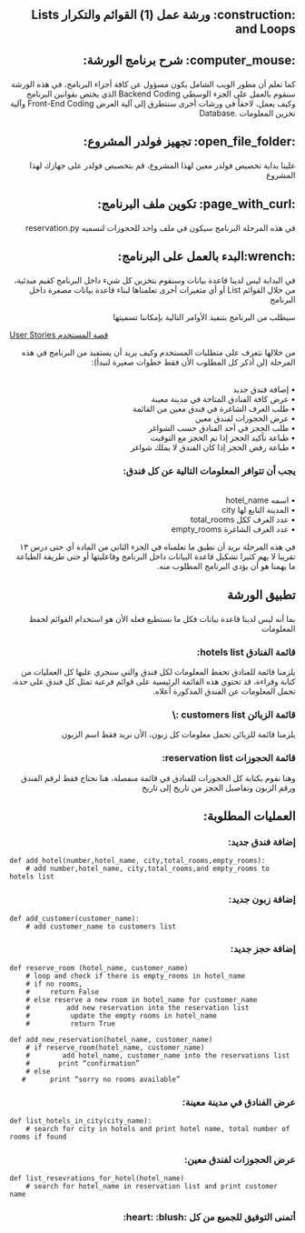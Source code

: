 
<h2>
<p dir='rtl' align='right'>
:construction: ورشة عمل (1) القوائم والتكرار Lists and Loops 
</p>
</h2>

<h2>
<p dir='rtl' align='right'>
 :computer_mouse: شرح برنامج الورشة: 
</p>
</h2>

 <p dir='rtl' align='right'>
كما تعلم أن مطور الويب الشامل يكون مسؤول عن كافة أجزاء البرنامج، في هذه الورشة سنقوم بالعمل على الجزء الوسطي Backend Coding الذي يختص بقوانين البرنامج وكيف يعمل، لاحقاً في ورشات أخرى سنتطرق إلى آلية العرض Front-End Coding وآلية تخزين المعلومات .Database 
</p>

<h2>
<p dir='rtl' align='right'>
:open_file_folder: تجهيز فولدر المشروع:
</p>
</h2>

 <p dir='rtl' align='right'>
علينا بداية تخصيص فولدر معين لهذا المشروع، قم بتخصيص فولدر على جهازك لهذا المشروع
</p>

<h2>
<p dir='rtl' align='right'>
:page_with_curl: تكوين ملف البرنامج:
</p>
</h2>
 
 <p dir='rtl' align='right'>
في هذه المرحلة البرنامج سيكون في ملف واحد للحجوزات لنسميه reservation.py
</p>

<h2>
<p dir='rtl' align='right'>
:wrench:البدء بالعمل على البرنامج:
</p>
</h2>

 <p dir='rtl' align='right'>
في البداية ليس لدينا قاعدة بيانات وسنقوم بتخزين كل شيء داخل البرنامج كقيم مبدئية، من خلال القوائم List أو أي متغيرات أخرى تعلمناها لبناء قاعدة بيانات مصغرة داخل البرنامج
</p>

<p dir='rtl' align='right'>
سيطلب من البرنامج بتنفيذ الأوامر التالية بإمكاننا تسميتها
</p>

[User Stories قصة المستخدم](https://ar.wikipedia.org/wiki/%D9%82%D8%B5%D8%A9_%D8%A7%D9%84%D9%85%D8%B3%D8%AA%D8%AE%D8%AF%D9%85)

<p dir='rtl' align='right'>
من خلالها نتعرف على متطلبات المستخدم وكيف يريد أن يستفيد من البرنامج في هذه المرحلة (لن أذكر كل المطلوب الأن فقط خطوات صغيرة لنبدأ):
</p>

<p dir='rtl' align='right'>
<br> • إضافة فندق جديد
<br> • عرض كافة الفنادق المتاحة في مدينة معينة
<br> • طلب الغرف الشاغرة في فندق معين من القائمة
<br> • عرض الحجوزات لفندق معين
<br> • طلب الحجز في أحد الفنادق حسب الشواغر 
<br> • طباعة تأكيد الحجز إذا تم الحجز مع التوقيت
<br> • طباعة رفض الحجز إذا كان الفندق لا يملك شواغر
</p>

<h3>
<p dir='rtl' align='right'>
 يجب أن تتوافر المعلومات التالية عن كل فندق:
</p>
</h3>

<p dir='rtl' align='right'>
<br> • اسمه hotel_name 
<br> • المدينة التابع لها city 
<br> • عدد الغرف ككل total_rooms 
<br> • عدد الغرف الشاغرة empty_rooms 
</p>

<p dir='rtl' align='right'>
في هذه المرحلة نريد أن نطبق ما تعلمناه في الجزء الثاني من المادة أي حتى درس ١٣ تقريبا لا يهم كثيرا تشكيل قاعدة البيانات داخل البرنامج وفاعليتها أو حتى طريقة الطباعة ما يهمنا هو أن يؤدي البرنامج المطلوب منه.
</p>

<h2>
<p dir='rtl' align='right'>
 تطبيق الورشة
</p>
</h2>

<p dir='rtl' align='right'>
بما أنه ليس لدينا قاعدة بيانات فكل ما نستطيع فعله الأن هو استخدام القوائم لحفظ المعلومات
</p>

<h3>
<p dir='rtl' align='right'>
 قائمة الفنادق  hotels list:
</p>
</h3>

<p dir='rtl' align='right'>
يلزمنا قائمة للفنادق تحفط المعلومات لكل فندق والتي سنجري عليها كل العمليات من كتابة وقراءة، قد تحتوي هذه القائمة الرئيسية على قوائم فرعية تمثل كل فندق على حدة، تحمل المعلومات عن الفندق المذكورة أعلاه.
</p>

<h3>
<p dir='rtl' align='right'>
 قائمة الزبائن customers list :\
</p>
</h3>

<p dir='rtl' align='right'>
يلزمنا قائمة للزبائن تحمل معلومات كل زبون، الأن نريد فقط اسم الزبون 
</p>

<h3>
<p dir='rtl' align='right'>
قائمة الحجوزات  reservation list:
</p>
</h3>

<p dir='rtl' align='right'>
وهنا نقوم بكتابة كل الحجوزات للفنادق في قائمة منفصلة، هنا نحتاج فقط لرقم الفندق ورقم الزبون وتفاصيل الحجز من تاريخ إلى تاريخ
</p>

<h2>
<p dir='rtl' align='right'>
العمليات المطلوبة:
</p>
</h2>

<h3>
<p dir='rtl' align='right'>
إضافة فندق جديد:
</p>
</h3>

    def add_hotel(number,hotel_name, city,total_rooms,empty_rooms):
        # add number,hotel_name, city,total_rooms,and empty_rooms to hotels list

<h3>
<p dir='rtl' align='right'>
 إضافة زبون جديد:
</p>
</h3>

    def add_customer(customer_name):
        # add customer_name to customers list


<h3>
<p dir='rtl' align='right'>
إضافة حجز جديد:
</p>
</h3>


    def reserve_room (hotel_name, customer_name)
        # loop and check if there is empty_rooms in hotel_name 
        # if no rooms, 
        #     return False
        # else reserve a new room in hotel_name for customer_name
        #         add new reservation into the reservation list
        #          update the empty rooms in hotel_name
        #          return True

    def add_new_reservation(hotel_name, customer_name)
        # if reserve_room(hotel_name, customer_name) 
        #        add hotel_name, customer_name into the reservations list
        #       print “confirmation”
        # else
       #      print “sorry no rooms available”

<h3>
<p dir='rtl' align='right'>
 عرض الفنادق في مدينة معينة:
</p>
</h3>

    def list_hotels_in_city(city_name):
        # search for city in hotels and print hotel name, total number of rooms if found

<h3>
<p dir='rtl' align='right'>
 عرض الحجوزات لفندق معين:
</p>
</h3>

    def list_resevrations_for_hotel(hotel_name)
        # search for hotel_name in reservation list and print customer name

<h3>
<p dir='rtl' align='right'>
 أتمنى التوفيق للجميع من كل :heart: :blush:
</p>
</h3>

